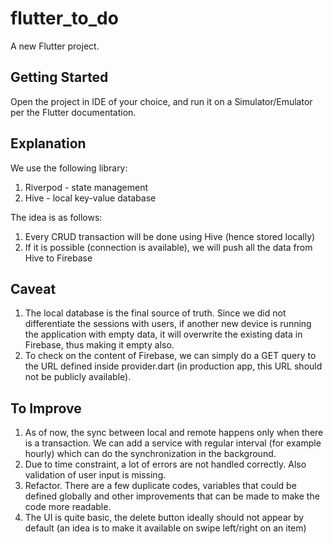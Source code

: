 # flutter_to_do

A new Flutter project.

## Getting Started

Open the project in IDE of your choice, and run it on a Simulator/Emulator per the Flutter documentation.

## Explanation

We use the following library:
1. Riverpod - state management
2. Hive - local key-value database

The idea is as follows:
1. Every CRUD transaction will be done using Hive (hence stored locally)
2. If it is possible (connection is available), we will push all the data from Hive to Firebase

## Caveat
1. The local database is the final source of truth. Since we did not differentiate the sessions with users, if another new device is running the application with empty data, it will overwrite the existing data in Firebase, thus making it empty also.
2. To check on the content of Firebase, we can simply do a GET query to the URL defined inside provider.dart (in production app, this URL should not be publicly available).

## To Improve
1. As of now, the sync between local and remote happens only when there is a transaction. We can add a service with regular interval (for example hourly) which can do the synchronization in the background.
2. Due to time constraint, a lot of errors are not handled correctly. Also validation of user input is missing.
3. Refactor. There are a few duplicate codes, variables that could be defined globally and other improvements that can be made to make the code more readable.
4. The UI is quite basic, the delete button ideally should not appear by default (an idea is to make it available on swipe left/right on an item)
